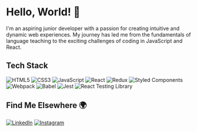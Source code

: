 # Hello, World! 👋

I'm an aspiring junior developer with a passion for creating intuitive and dynamic web experiences. My journey has led me from the fundamentals of language teaching to the exciting challenges of coding in JavaScript and React.

## Tech Stack

![HTML5](https://img.shields.io/badge/-HTML5-E34F26?style=flat&logo=html5&logoColor=white)
![CSS3](https://img.shields.io/badge/-CSS3-1572B6?style=flat&logo=css3)
![JavaScript](https://img.shields.io/badge/-JavaScript-F7DF1E?style=flat&logo=javascript&logoColor=black)
![React](https://img.shields.io/badge/-React-61DAFB?style=flat&logo=react&logoColor=black)
![Redux](https://img.shields.io/badge/-Redux-764ABC?style=flat&logo=redux)
![Styled Components](https://img.shields.io/badge/-StyledComponents-DB7093?style=flat&logo=styled-components)
![Webpack](https://img.shields.io/badge/-Webpack-8DD6F9?style=flat&logo=Webpack&logoColor=white)
![Babel](https://img.shields.io/badge/-Babel-F9DC3E?style=flat&logo=babel&logoColor=black)
![Jest](https://img.shields.io/badge/-Jest-C21325?style=flat&logo=jest&logoColor=white)
![React Testing Library](https://img.shields.io/badge/-React%20Testing%20Library-E33332?style=flat&logo=testing-library&logoColor=white)

## Find Me Elsewhere 🌍

[![LinkedIn](https://img.shields.io/badge/-LinkedIn-0A66C2?style=flat&logo=linkedin&logoColor=white)](www.linkedin.com/in/marcin-kulbicki)
[![Instagram](https://img.shields.io/badge/-Instagram-E4405F?style=flat&logo=instagram&logoColor=white)]([https://www.instagram.com/yourusername](https://www.instagram.com/yakksiek/))
